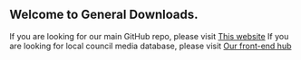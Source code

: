 ## Welcome to General Downloads.

If you are looking for our main GitHub repo, please visit [This website](https://github.com/SwipeSpark/General-Downloads)
If you are looking for local council media database, please visit [Our front-end hub](https://swipespark.github.io/General-Downloads/LCMedia/)
